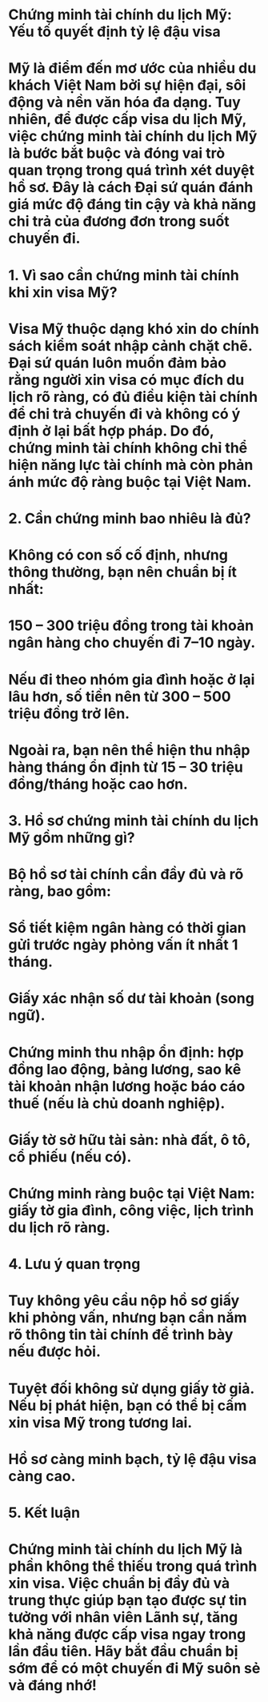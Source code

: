 # Chứng minh tài chính du lịch Mỹ: Yếu tố quyết định tỷ lệ đậu visa

# 

# Mỹ là điểm đến mơ ước của nhiều du khách Việt Nam bởi sự hiện đại, sôi động và nền văn hóa đa dạng. Tuy nhiên, để được cấp visa du lịch Mỹ, việc chứng minh tài chính du lịch Mỹ là bước bắt buộc và đóng vai trò quan trọng trong quá trình xét duyệt hồ sơ. Đây là cách Đại sứ quán đánh giá mức độ đáng tin cậy và khả năng chi trả của đương đơn trong suốt chuyến đi.

# 

# 1\. Vì sao cần chứng minh tài chính khi xin visa Mỹ?

# Visa Mỹ thuộc dạng khó xin do chính sách kiểm soát nhập cảnh chặt chẽ. Đại sứ quán luôn muốn đảm bảo rằng người xin visa có mục đích du lịch rõ ràng, có đủ điều kiện tài chính để chi trả chuyến đi và không có ý định ở lại bất hợp pháp. Do đó, chứng minh tài chính không chỉ thể hiện năng lực tài chính mà còn phản ánh mức độ ràng buộc tại Việt Nam.

# 

# 2\. Cần chứng minh bao nhiêu là đủ?

# Không có con số cố định, nhưng thông thường, bạn nên chuẩn bị ít nhất:

# 

# 150 – 300 triệu đồng trong tài khoản ngân hàng cho chuyến đi 7–10 ngày.

# 

# Nếu đi theo nhóm gia đình hoặc ở lại lâu hơn, số tiền nên từ 300 – 500 triệu đồng trở lên.

# 

# Ngoài ra, bạn nên thể hiện thu nhập hàng tháng ổn định từ 15 – 30 triệu đồng/tháng hoặc cao hơn.

# 

# 3\. Hồ sơ chứng minh tài chính du lịch Mỹ gồm những gì?

# Bộ hồ sơ tài chính cần đầy đủ và rõ ràng, bao gồm:

# 

# Sổ tiết kiệm ngân hàng có thời gian gửi trước ngày phỏng vấn ít nhất 1 tháng.

# 

# Giấy xác nhận số dư tài khoản (song ngữ).

# 

# Chứng minh thu nhập ổn định: hợp đồng lao động, bảng lương, sao kê tài khoản nhận lương hoặc báo cáo thuế (nếu là chủ doanh nghiệp).

# 

# Giấy tờ sở hữu tài sản: nhà đất, ô tô, cổ phiếu (nếu có).

# 

# Chứng minh ràng buộc tại Việt Nam: giấy tờ gia đình, công việc, lịch trình du lịch rõ ràng.

# 

# 4\. Lưu ý quan trọng

# Tuy không yêu cầu nộp hồ sơ giấy khi phỏng vấn, nhưng bạn cần nắm rõ thông tin tài chính để trình bày nếu được hỏi.

# 

# Tuyệt đối không sử dụng giấy tờ giả. Nếu bị phát hiện, bạn có thể bị cấm xin visa Mỹ trong tương lai.

# 

# Hồ sơ càng minh bạch, tỷ lệ đậu visa càng cao.

# 

# 5\. Kết luận

# Chứng minh tài chính du lịch Mỹ là phần không thể thiếu trong quá trình xin visa. Việc chuẩn bị đầy đủ và trung thực giúp bạn tạo được sự tin tưởng với nhân viên Lãnh sự, tăng khả năng được cấp visa ngay trong lần đầu tiên. Hãy bắt đầu chuẩn bị sớm để có một chuyến đi Mỹ suôn sẻ và đáng nhớ!

# 



